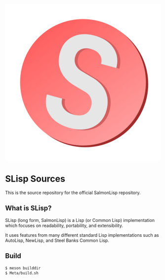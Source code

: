 <div align="center">
  <img src="SLispLogo.png" alt="Salmon Logo">
</div>

# SLisp Sources

This is the source repository for the official SalmonLisp repository.

## What is SLisp?

SLisp (long form, SalmonLisp) is a Lisp (or Common Lisp) implementation which focuses on readability, portability, and extensibility.

It uses features from many different standard Lisp implementations such as AutoLisp, NewLisp, and Steel Banks Common Lisp.

## Build

```bash
$ meson builddir
$ Meta/build.sh
```
